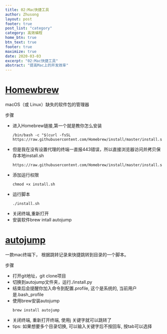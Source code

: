 ```yaml
---
title: 02:Mac快捷工具
author: Zhusong
layout: post
footer: true
post_list: "category"
category: 高效编程
home_btn: true
btn_text: true
footer: true
maximize: true
date: 2020-03-03
excerpt: "02:Mac快捷工具"
abstract: "提高Mac上的开发效率"
---
```


# [Homewbrew](https://brew.sh/index_zh-cn)
macOS（或 Linux）缺失的软件包的管理器

步骤  

* 进入Homebrew链接,第一个就是教你怎么安装   
	```
	/bin/bash -c "$(curl -fsSL https://raw.githubusercontent.com/Homebrew/install/master/install.sh)"
	```
* 但是我在没有设置代理的终端一直报443错误，所以直接浏览器访问并拷贝保存本地install.sh
	```
	https://raw.githubusercontent.com/Homebrew/install/master/install.sh
	```
* 添加运行权限  
	```
	chmod +x install.sh
	```  
* 运行脚本  
	```
	./install.sh
	```  
* 关闭终端,重新打开
* 安装软件brew intall autojump

# [autojump](https://github.com/wting/autojump)

一款mac终端下， 根据跳转记录来快捷跳转到目录的一个脚本。

步骤

* 打开git地址，git clone项目
* 切换到autojump文件夹，运行./install.py
* 结束后会提醒你加入命令到配置.profile, 这个是系统的, 当前用户是.bash_profile
* 使用brew安装autojump  
	```
	brew install autojump
	```
* 关闭终端, 重新打开终端, 使用j 关键字就可以跳转了
* tips: 如果想要多个目录切换, 可以输入关键字后不按回车, 按tab可以选择